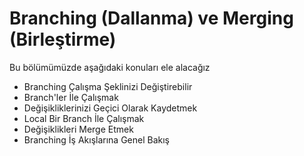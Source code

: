 # Branching (Dallanma) ve Merging (Birleştirme)

Bu bölümümüzde aşağıdaki konuları ele alacağız

* Branching Çalışma Şeklinizi Değiştirebilir
* Branch'ler İle Çalışmak
* Değişikliklerinizi Geçici Olarak Kaydetmek
* Local Bir Branch İle Çalışmak
* Değişiklikleri Merge Etmek
* Branching İş Akışlarına Genel Bakış


